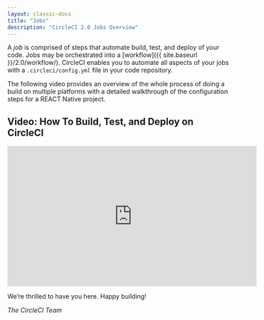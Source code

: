 ```yaml
---
layout: classic-docs
title: "Jobs"
description: "CircleCI 2.0 Jobs Overview"
---
```


A *job* is comprised of steps that automate build, test, and deploy of your code. Jobs may be orchestrated into a [workflow]({{ site.baseurl }}/2.0/workflow/). CircleCI enables you to automate all aspects of your jobs with a `.circleci/config.yml` file in your code repository. 

The following video provides an overview of the whole process of doing a build on multiple platforms with a detailed walkthrough of the configuration steps for a REACT Native project.

## Video: How To Build, Test, and Deploy on CircleCI

<div class="video-wrapper">
  <iframe width="560" height="315" src="https://www.youtube.com/embed/Qp-BA9e0TnA" frameborder="0" allow="autoplay; encrypted-media" allowfullscreen></iframe>
</div>


We’re thrilled to have you here. Happy building!

_The CircleCI Team_
